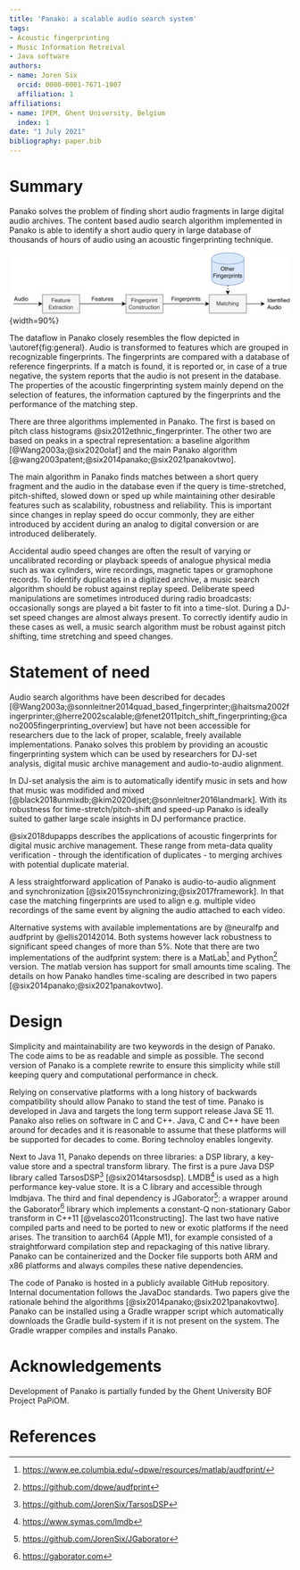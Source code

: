 ```yaml
---
title: 'Panako: a scalable audio search system'
tags:
- Acoustic fingerprinting
- Music Information Retreival
- Java software
authors:
- name: Joren Six
  orcid: 0000-0001-7671-1907
  affiliation: 1
affiliations:
- name: IPEM, Ghent University, Belgium
  index: 1
date: "1 July 2021"
bibliography: paper.bib
---
```



# Summary

Panako solves the problem of finding short audio fragments in large digital audio archives. The content based audio search algorithm implemented in Panako is able to identify a short audio query in large database of thousands of hours of audio using an acoustic fingerprinting technique. 

![A general acoustic fingerprinting system. Features are extracted from audio and combined into fingerprints. The fingerprints are matched with fingerprints in a reference database. Finally a match is reported.\label{fig:general}](resources/media/general_acoustic_fingerprinting_schema.png){width=90%}

The dataflow in Panako closely resembles the flow depicted in \autoref{fig:general}. Audio is transformed to features which are grouped in recognizable fingerprints. The fingerprints are compared with a database of reference fingerprints. If a match is found, it is reported or, in case of a true negative, the system reports that the audio is not present in the database. The properties of the acoustic fingerprinting system mainly depend on the selection of features, the information captured by the fingerprints and the performance of the matching step.

There are three algorithms implemented in Panako. The first is based on pitch class histograms @six2012ethnic_fingerprinter. The other two are based on peaks in a spectral representation: a baseline algorithm [@Wang2003a;@six2020olaf] and the main Panako algorithm [@wang2003patent;@six2014panako;@six2021panakovtwo].

The main algorithm in Panako finds matches between a short query fragment and the audio in the database even if the query is time-stretched, pitch-shifted, slowed down or sped up while maintaining other desirable features such as scalability, robustness and reliability. This is important since changes in replay speed do occur commonly, they are either introduced by accident during an analog to digital conversion or are introduced deliberately. 

Accidental audio speed changes are often the result of varying or uncalibrated recording or playback speeds of analogue physical media such as wax cylinders, wire recordings, magnetic tapes or gramophone records. To identify duplicates in a digitized archive, a music search algorithm should be robust against replay speed. Deliberate speed manipulations are sometimes introduced during radio broadcasts: occasionally songs are played a bit faster to fit into a time-slot. During a DJ-set speed changes are almost always present. To correctly identify audio in these cases as well, a music search algorithm must be robust against pitch shifting, time stretching and speed changes.


# Statement of need

Audio search algorithms have been described for decades [@Wang2003a;@sonnleitner2014quad_based_fingerprinter;@haitsma2002fingerprinter;@herre2002scalable;@fenet2011pitch_shift_fingerprinting;@cano2005fingerprinting_overview] but have not been accessible for researchers due to the lack of proper, scalable, freely available implementations. Panako solves this problem by providing an acoustic fingerprinting system which can be used by researchers for DJ-set analysis, digital music archive management and audio-to-audio alignment.

In DJ-set analysis the aim is to automatically identify music in sets and how that music was modifided and mixed [@black2018unmixdb;@kim2020djset;@sonnleitner2016landmark]. With its robustness for time-stretch/pitch-shift and speed-up Panako is ideally suited to gather large scale insights in DJ performance practice.

@six2018dupapps describes the applications of acoustic fingerprints for digital music archive management. These range from meta-data quality verification - through the identification of duplicates - to merging archives with potential duplicate material.

A less straightforward application of Panako is audio-to-audio alignment and synchronization [@six2015synchronizing;@six2017framework]. In that case the matching fingerprints are used to align e.g. multiple video recordings of the same event by aligning the audio attached to each video.

Alternative systems with available implementations are by @neuralfp and audfprint by @ellis20142014. Both systems however lack robustness to significant speed changes of more than 5%. Note that there are two implementations of the audfprint system: there is a MatLab[^0] and Python[^9] version. The matlab version has support for small amounts time scaling. The details on how Panako handles time-scaling are described in two papers [@six2014panako;@six2021panakovtwo].

# Design

Simplicity and maintainability are two keywords in the design of Panako. The code aims to be as readable and simple as possible. The second version of Panako is a complete rewrite to ensure this simplicity while still keeping query and computational performance in check.

Relying on conservative platforms with a long history of backwards compatibility should allow Panako to stand the test of time. Panako is developed in Java and targets the long term support release Java SE 11. Panako also relies on software in C and C++. Java, C and C++ have been around for decades and it is reasonable to assume that these platforms will be supported for decades to come. Boring technoloy enables longevity. 

Next to Java 11, Panako depends on three libraries: a DSP library, a key-value store and a spectral transform library. The first is a pure Java DSP library called TarsosDSP[^1] [@six2014tarsosdsp]. LMDB[^2] is used as a high performance key-value store. It is a C library and accessible through lmdbjava. The third and final dependency is JGaborator[^3]: a wrapper around the Gaborator[^4] library which implements a constant-Q non-stationary Gabor transform in C++11 [@velasco2011constructing]. The last two have native compiled parts and need to be ported to new or exotic platforms if the need arises. The transition to aarch64 (Apple M1), for example consisted of a straightforward compilation step and repackaging of this native library. Panako can be containerized and the Docker file supports both ARM and x86 platforms and always compiles these native dependencies.

The code of Panako is hosted in a publicly available GitHub repository. Internal documentation follows the JavaDoc standards. Two papers give the rationale behind the algorithms [@six2014panako;@six2021panakovtwo]. Panako can be installed using a Gradle wrapper script which automatically downloads the Gradle build-system if it is not present on the system. The Gradle wrapper compiles and installs Panako.

[^0]:<https://www.ee.columbia.edu/~dpwe/resources/matlab/audfprint/>  
[^9]:<https://github.com/dpwe/audfprint>
[^1]:<https://github.com/JorenSix/TarsosDSP>
[^2]:<https://www.symas.com/lmdb>
[^3]:<https://github.com/JorenSix/JGaborator>
[^4]:<https://gaborator.com>

# Acknowledgements

Development of Panako is partially funded by the Ghent University BOF Project PaPiOM.

# References



